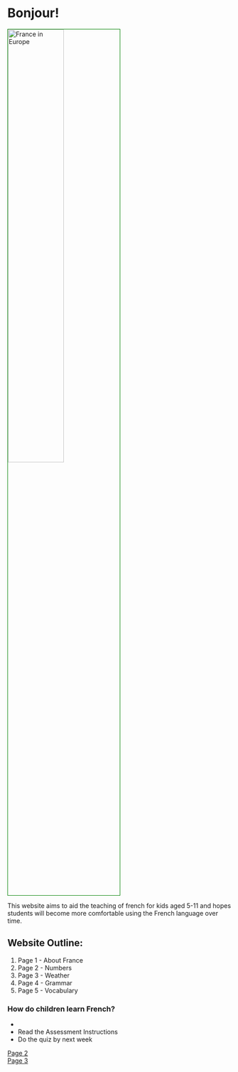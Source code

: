 <h1> Bonjour!</h1> 

<a href="https://study.com/cimages/multimages/16/europe_tricolor_flags.png"
title="View Image Source">
<img style= "width:50%; border:1px solid green;"
src="https://study.com/cimages/multimages/16/europe_tricolor_flags.png"
  alt="France in Europe" >
</a>

<p>This website aims to aid the teaching of french for kids aged 5-11 and hopes students will become more comfortable using the French language over time.</p>

  
<h2> Website Outline:</h2> 
  <ol>
  <li> Page 1 - About France </li>
  <li> Page 2 - Numbers </li>
  <li> Page 3 - Weather </li>
  <li> Page 4 - Grammar </li>
  <li> Page 5 - Vocabulary </li>  
  </ol>

  <h3> How do children learn French? </h3> 
  <ul>
  <li></li>
  <li>Read the Assessment Instructions</li>
  <li>Do the quiz by next week</li>
   
  </ul>

<p> 
  <a href="page2.html">Page 2</a> <br>
  <a href="page3.html">Page 3</a>
</p>
